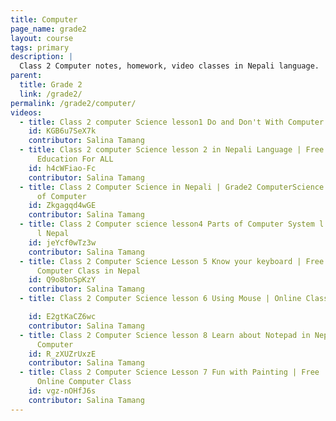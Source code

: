 ```yaml
---
title: Computer
page_name: grade2
layout: course
tags: primary
description: |
  Class 2 Computer notes, homework, video classes in Nepali language.
parent:
  title: Grade 2
  link: /grade2/
permalink: /grade2/computer/
videos:
  - title: Class 2 computer Science lesson1 Do and Don't With Computer | Free Education For ALL
    id: KGB6u7SeX7k
    contributor: Salina Tamang
  - title: Class 2 computer Science lesson 2 in Nepali Language | Free
      Education For ALL
    id: h4cWFiao-Fc
    contributor: Salina Tamang
  - title: Class 2 Computer Science in Nepali | Grade2 ComputerScience lesson3 Uses
      of Computer
    id: Zkgagqd4wGE
    contributor: Salina Tamang
  - title: Class 2 Computer science lesson4 Parts of Computer System l Grade2 Computer
      l Nepal
    id: jeYcf0wTz3w
    contributor: Salina Tamang
  - title: Class 2 Computer Science Lesson 5 Know your keyboard | Free
      Computer Class in Nepal
    id: Q9o8bnSpKzY
    contributor: Salina Tamang
  - title: Class 2 Computer Science lesson 6 Using Mouse | Online Class in Nepali Language

    id: E2gtKaCZ6wc
    contributor: Salina Tamang
  - title: Class 2 Computer Science lesson 8 Learn about Notepad in Nepali | Grade 2
      Computer
    id: R_zXUZrUxzE
    contributor: Salina Tamang
  - title: Class 2 Computer Science Lesson 7 Fun with Painting | Free
      Online Computer Class
    id: vgz-nOHfJ6s
    contributor: Salina Tamang
---
```

